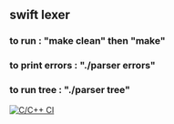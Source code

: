 ## swift lexer
### to run : "make clean" then "make"
### to print errors : "./parser errors"
### to run tree : "./parser tree"
[![C/C++ CI](https://github.com/compilers2021/compiler-wazovskii/actions/workflows/c-cpp.yml/badge.svg?branch=main)](https://github.com/compilers2021/compiler-wazovskii/actions/workflows/c-cpp.yml)
